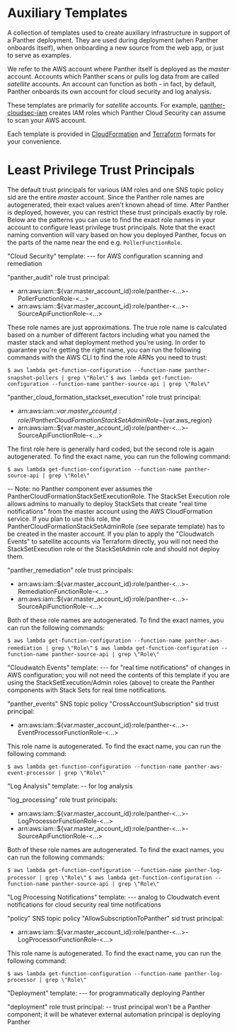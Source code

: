 # Auxiliary Templates

A collection of templates used to create auxiliary infrastructure in support of a Panther deployment.
They are used during deployment (when Panther onboards itself), when onboarding a new source from
the web app, or just to serve as examples.

We refer to the AWS account where Panther itself is deployed as the _master_ account.
Accounts which Panther scans or pulls log data from are called _satellite_ accounts. An account can
function as both - in fact, by default, Panther onboards its own account for cloud security and log analysis.

These templates are primarily for _satellite_ accounts.
For example, [panther-cloudsec-iam](cloudformation/panther-cloudsec-iam.yml) creates IAM roles
which Panther Cloud Security can assume to scan your AWS account.

Each template is provided in [CloudFormation](cloudformation) and [Terraform](terraform) formats for your convenience.

# Least Privilege Trust Principals

The default trust principals for various IAM roles and one SNS topic policy sid are the entire _master_ account. Since the Panther role names are autogenerated, their exact values aren't known ahead of time. After Panther is deployed, however, you can restrict these trust principals exactly by role. Below are the patterns you can use to find the exact role names in your account to configure least privilege trust principals. Note that the exact naming convention will vary based on how you deployed Panther, focus on the parts of the name near the end e.g. `PollerFunctionRole`.

"Cloud Security" template:
--- for AWS configuration scanning and remediation

"panther_audit" role trust principal:

- arn:aws:iam::\${var.master_account_id}:role/panther-<...>-PollerFunctionRole-<...>
- arn:aws:iam::\${var.master_account_id}:role/panther-<...>-SourceApiFunctionRole-<...>

These role names are just approximations. The true role name is calculated based on a number of different factors including what you named the master stack and what deployment method you're using. In order to guarantee you're getting the right name, you can run the following commands with the AWS CLI to find the role ARNs you need to trust:

`$ aws lambda get-function-configuration --function-name panther-snapshot-pollers | grep \"Role\"`
`$ aws lambda get-function-configuration --function-name panther-source-api | grep \"Role\"`

"panther_cloud_formation_stackset_execution" role trust principal:

- arn:aws:iam::${var.master_account_id}:role/PantherCloudFormationStackSetAdminRole-${var.aws_region}
- arn:aws:iam::\${var.master_account_id}:role/panther-<...>-SourceApiFunctionRole-<...>

The first role here is generally hard coded, but the second role is again autogenerated. To find the exact name, you can run the following command:

`$ aws lambda get-function-configuration --function-name panther-source-api | grep \"Role\"`

-- Note: no Panther component ever assumes the PantherCloudFormationStackSetExecutionRole. The StackSet Execution role allows admins to manually to deploy StackSets that create "real time notifications" from the master account using the AWS CloudFormation service. If you plan to use this role, the PantherCloudFormationStackSetAdminRole (see separate template) has to be created in the master account. If you plan to apply the "Cloudwatch Events" to satellite accounts via Terraform directly, you will not need the StackSetExecution role or the StackSetAdmin role and should not deploy them.

"panther_remediation" role trust principals:

- arn:aws:iam::\${var.master_account_id}:role/panther-<...>-RemediationFunctionRole-<...>
- arn:aws:iam::\${var.master_account_id}:role/panther-<...>-SourceApiFunctionRole-<...>

Both of these role names are autogenerated. To find the exact names, you can run the following commands:

`$ aws lambda get-function-configuration --function-name panther-aws-remediation | grep \"Role\"`
`$ aws lambda get-function-configuration --function-name panther-source-api | grep \"Role\"`

"Cloudwatch Events" template:
--- for "real time notifications" of changes in AWS configuration; you will not need the contents of this template if you are using the StackSetExecution/Admin roles (above) to create the Panther components with Stack Sets for real time notifications.

"panther_events" SNS topic policy "CrossAccountSubscription" sid trust principal:

- arn:aws:iam::\${var.master_account_id}:role/panther-<...>-EventProcessorFunctionRole-<...>

This role name is autogenerated. To find the exact name, you can run the following command:

`$ aws lambda get-function-configuration --function-name panther-aws-event-processor | grep \"Role\"`

"Log Analysis" template:
-- for log analysis

"log_processing" role trust principals:

- arn:aws:iam::\${var.master_account_id}:role/panther-<...>-LogProcessorFunctionRole-<...>
- arn:aws:iam::\${var.master_account_id}:role/panther-<...>-SourceApiFunctionRole-<...>

Both of these role names are autogenerated. To find the exact names, you can run the following commands:

`$ aws lambda get-function-configuration --function-name panther-log-processor | grep \"Role\"`
`$ aws lambda get-function-configuration --function-name panther-source-api | grep \"Role\"`

"Log Processing Notifications" template:
--- analog to Cloudwatch event notifications for cloud security real time notifications

"policy" SNS topic policy "AllowSubscriptionToPanther" sid trust principal:

- arn:aws:iam::\${var.master_account_id}:role/panther-<...>-LogProcessorFunctionRole-<...>

This role name is autogenerated. To find the exact name, you can run the following command:

`$ aws lambda get-function-configuration --function-name panther-log-processor | grep \"Role\"`

"Deployment" template:
--- for programmatically deploying Panther

"deployment" role trust principal:
-- trust principal won't be a Panther component; it will be whatever external automation principal is deploying Panther
